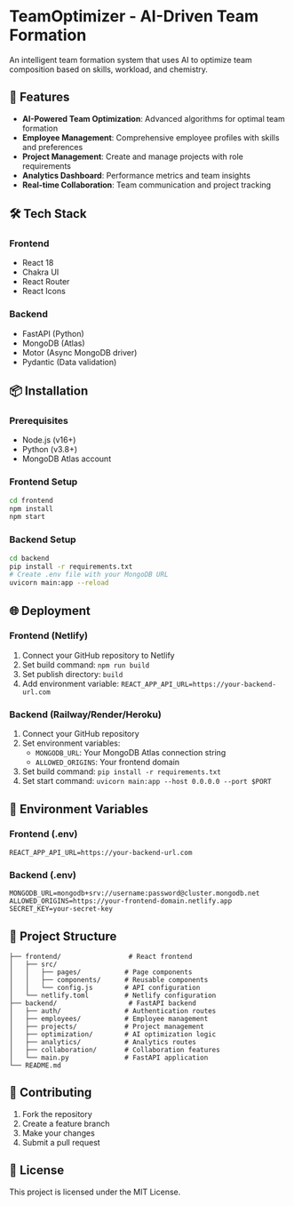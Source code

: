 # TeamOptimizer - AI-Driven Team Formation

An intelligent team formation system that uses AI to optimize team composition based on skills, workload, and chemistry.

## 🚀 Features

- **AI-Powered Team Optimization**: Advanced algorithms for optimal team formation
- **Employee Management**: Comprehensive employee profiles with skills and preferences
- **Project Management**: Create and manage projects with role requirements
- **Analytics Dashboard**: Performance metrics and team insights
- **Real-time Collaboration**: Team communication and project tracking

## 🛠️ Tech Stack

### Frontend
- React 18
- Chakra UI
- React Router
- React Icons

### Backend
- FastAPI (Python)
- MongoDB (Atlas)
- Motor (Async MongoDB driver)
- Pydantic (Data validation)

## 📦 Installation

### Prerequisites
- Node.js (v16+)
- Python (v3.8+)
- MongoDB Atlas account

### Frontend Setup
```bash
cd frontend
npm install
npm start
```

### Backend Setup
```bash
cd backend
pip install -r requirements.txt
# Create .env file with your MongoDB URL
uvicorn main:app --reload
```

## 🌐 Deployment

### Frontend (Netlify)
1. Connect your GitHub repository to Netlify
2. Set build command: `npm run build`
3. Set publish directory: `build`
4. Add environment variable: `REACT_APP_API_URL=https://your-backend-url.com`

### Backend (Railway/Render/Heroku)
1. Connect your GitHub repository
2. Set environment variables:
   - `MONGODB_URL`: Your MongoDB Atlas connection string
   - `ALLOWED_ORIGINS`: Your frontend domain
3. Set build command: `pip install -r requirements.txt`
4. Set start command: `uvicorn main:app --host 0.0.0.0 --port $PORT`

## 🔧 Environment Variables

### Frontend (.env)
```
REACT_APP_API_URL=https://your-backend-url.com
```

### Backend (.env)
```
MONGODB_URL=mongodb+srv://username:password@cluster.mongodb.net
ALLOWED_ORIGINS=https://your-frontend-domain.netlify.app
SECRET_KEY=your-secret-key
```

## 📁 Project Structure

```
├── frontend/                 # React frontend
│   ├── src/
│   │   ├── pages/           # Page components
│   │   ├── components/      # Reusable components
│   │   └── config.js        # API configuration
│   └── netlify.toml         # Netlify configuration
├── backend/                  # FastAPI backend
│   ├── auth/                # Authentication routes
│   ├── employees/           # Employee management
│   ├── projects/            # Project management
│   ├── optimization/        # AI optimization logic
│   ├── analytics/           # Analytics routes
│   ├── collaboration/       # Collaboration features
│   └── main.py              # FastAPI application
└── README.md
```

## 🤝 Contributing

1. Fork the repository
2. Create a feature branch
3. Make your changes
4. Submit a pull request

## 📄 License

This project is licensed under the MIT License. 
